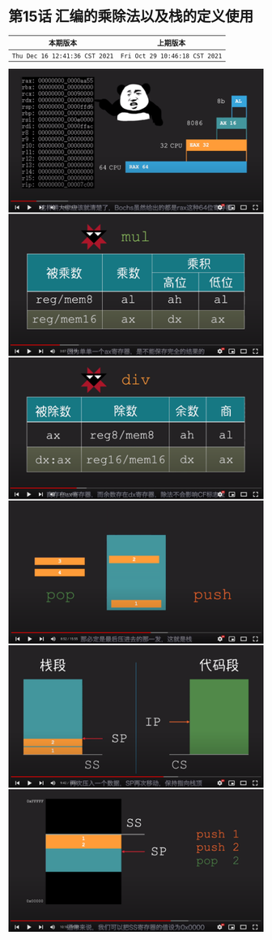 # 第15话 汇编的乘除法以及栈的定义使用

|本期版本|上期版本
|:---:|:---:|
`Thu Dec 16 12:41:36 CST 2021` | `Fri Oct 29 10:46:18 CST 2021`

<img src="./01.png" />
<img src="./02.png" />
<img src="./03.png" />
<img src="./04.png" />
<img src="./05.png" />
<img src="./06.png" />